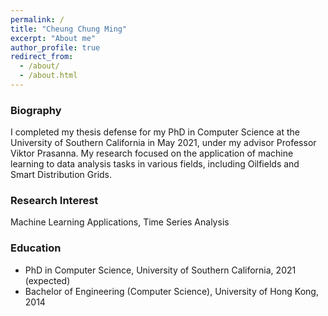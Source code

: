 ```yaml
---
permalink: /
title: "Cheung Chung Ming"
excerpt: "About me"
author_profile: true
redirect_from: 
  - /about/
  - /about.html
---
```



### Biography

I completed my thesis defense for my PhD in Computer Science at the University of Southern California in May 2021, under my advisor Professor Viktor Prasanna. My research focused on the application of machine learning to data analysis tasks in various fields, including Oilfields and Smart Distribution Grids.


### Research Interest

Machine Learning Applications, Time Series Analysis


### Education
* PhD in Computer Science, University of Southern California, 2021 (expected)
* Bachelor of Engineering (Computer Science), University of Hong Kong, 2014
